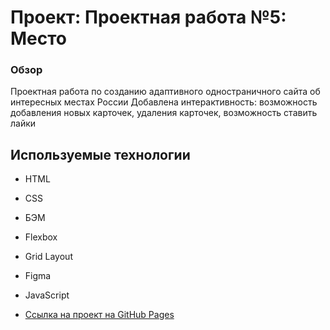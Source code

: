 # Проект: Проектная работа №5: Место

### Обзор

Проектная работа по созданию адаптивного одностраничного сайта об интересных местах России
Добавлена интерактивность: возможность добавления новых карточек, удаления карточек, возможность ставить лайки

## Используемые технологии

* HTML
* CSS
* БЭМ
* Flexbox
* Grid Layout
* Figma
* JavaScript

* [Ссылка на проект на GitHub Pages](https://dhoine345.github.io/mesto/)


